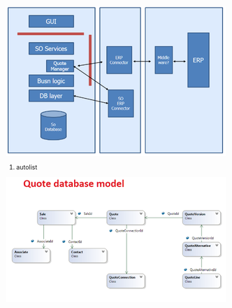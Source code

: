 <properties date="2016-05-11"
SortOrder="41"
/>

![](Interfaces.png)

1. autolist

![](QuoteDatabase.png)
